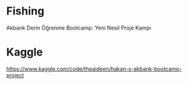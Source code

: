 # Fishing
Akbank Derin Öğrenme Bootcamp: Yeni Nesil Proje Kampı
# Kaggle 
https://www.kaggle.com/code/theaideen/hakan-s-akbank-bootcamp-project
